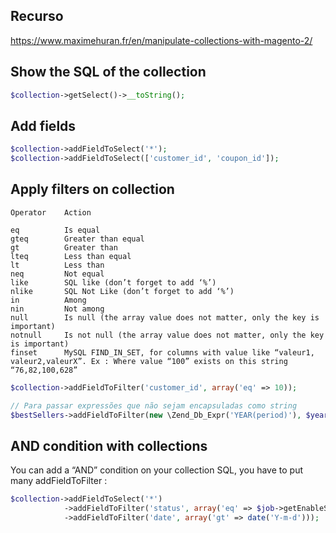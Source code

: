## Recurso

https://www.maximehuran.fr/en/manipulate-collections-with-magento-2/

## Show the SQL of the collection
```php
$collection->getSelect()->__toString();
```

## Add fields
```php 
$collection->addFieldToSelect('*');
$collection->addFieldToSelect(['customer_id', 'coupon_id']);
```

## Apply filters on collection

```
Operator 	Action

eq 	        Is equal
gteq 	    Greater than equal
gt 	        Greater than
lteq 	    Less than equal
lt 	        Less than
neq 	    Not equal
like 	    SQL like (don’t forget to add ‘%’)
nlike 	    SQL Not Like (don’t forget to add ‘%’)
in 	        Among
nin 	    Not among
null 	    Is null (the array value does not matter, only the key is important)
notnull 	Is not null (the array value does not matter, only the key is important)
finset 	    MySQL FIND_IN_SET, for columns with value like “valeur1,    valeur2,valeurX”. Ex : Where value “100” exists on this string “76,82,100,628”
```


```php
$collection->addFieldToFilter('customer_id', array('eq' => 10));
```

```php
// Para passar expressões que não sejam encapsuladas como string
$bestSellers->addFieldToFilter(new \Zend_Db_Expr('YEAR(period)'), $year);
```

## AND condition with collections

You can add a “AND” condition on your collection SQL, you have to put many addFieldToFilter : 

```php
$collection->addFieldToSelect('*')
            ->addFieldToFilter('status', array('eq' => $job->getEnableStatus()))
            ->addFieldToFilter('date', array('gt' => date('Y-m-d')));
```